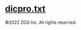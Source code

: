 # [dicpro.txt](https://cdn.jsdelivr.net/gh/ZGQ-inc/ZGQs_QRbot@master/dicpro.txt)

©2022 ZGQ Inc. All rights reserved.
